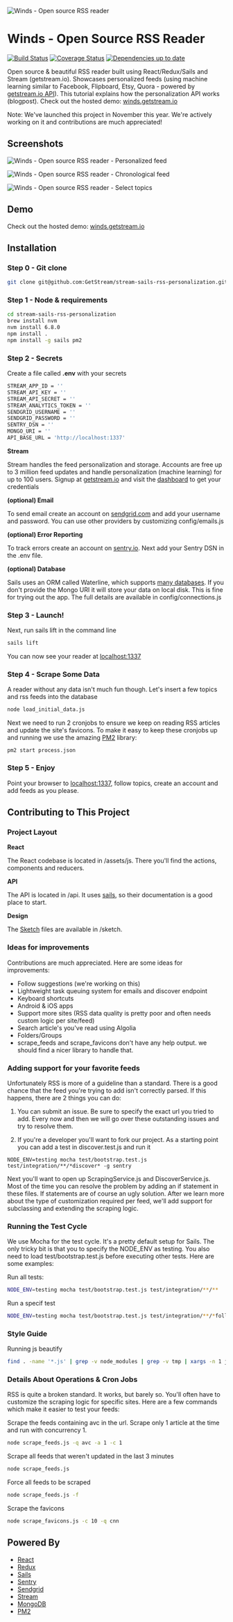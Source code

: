 ![Winds - Open source RSS reader](https://github.com/GetStream/stream-sails-rss-personalization/raw/master/screenshots/ss-0.png "Winds - Open source RSS reader")


# Winds - Open Source RSS Reader

[![Build Status](https://travis-ci.com/GetStream/stream-sails-rss-personalization.svg?token=5jsp8KtoQUy4Y6Tu7cSH&branch=master)](https://travis-ci.com/GetStream/stream-sails-rss-personalization)
[![Coverage Status](https://img.shields.io/coveralls/GetStream/stream-sails-rss-personalization.svg)](https://coveralls.io/r/GetStream/stream-sails-rss-personalization?branch=master)
[![Dependencies up to date](https://david-dm.org/GetStream/stream-sails-rss-personalization.png)](https://david-dm.org/getstream/stream-sails-rss-personalization)

Open source &amp; beautiful RSS reader built using React/Redux/Sails and Stream (getstream.io). Showcases personalized feeds (using machine learning similar to Facebook, Flipboard, Etsy, Quora - powered by [getstream.io API](https://getstream.io/)). This tutorial explains how the personalization API works (blogpost). Check out the hosted demo: [winds.getstream.io](http://winds.getstream.io/)

Note: We've launched this project in November this year. We're actively working on it and contributions are much appreciated!

## Screenshots

![Winds - Open source RSS reader - Personalized feed](https://github.com/GetStream/stream-sails-rss-personalization/raw/master/screenshots/ss-2.png "Winds - Open source RSS reader")

![Winds - Open source RSS reader - Chronological feed](https://github.com/GetStream/stream-sails-rss-personalization/raw/master/screenshots/ss-3.png "Winds - Open source RSS reader")

![Winds - Open source RSS reader - Select topics](https://github.com/GetStream/stream-sails-rss-personalization/raw/master/screenshots/ss-1.png "Winds - Open source RSS reader")

## Demo

Check out the hosted demo: [winds.getstream.io](http://winds.getstream.io/)

## Installation

### Step 0 - Git clone

```bash
git clone git@github.com:GetStream/stream-sails-rss-personalization.git
```

### Step 1 - Node & requirements

```bash
cd stream-sails-rss-personalization
brew install nvm
nvm install 6.8.0
npm install .
npm install -g sails pm2
```

### Step 2 - Secrets

Create a file called **.env** with your secrets

```bash
STREAM_APP_ID = ''
STREAM_API_KEY = ''
STREAM_API_SECRET = ''
STREAM_ANALYTICS_TOKEN = ''
SENDGRID_USERNAME = ''
SENDGRID_PASSWORD = ''
SENTRY_DSN = ''
MONGO_URI = ''
API_BASE_URL = 'http://localhost:1337'
```

**Stream**

Stream handles the feed personalization and storage. Accounts are free up to 3 million feed updates and handle personalization (machine learning) for up to 100 users. Signup at [getstream.io](https://getstream.io/) and visit the [dashboard](https://getstream.io/dashboard/) to get your credentials

**(optional) Email**

To send email create an account on [sendgrid.com](https://sendgrid.com/) and add your username and password. You can use other providers by customizing config/emails.js

**(optional) Error Reporting**

To track errors create an account on [sentry.io](https://sentry.io/). Next add your Sentry DSN in the .env file.

**(optional) Database**

Sails uses an ORM called Waterline, which supports [many databases](https://github.com/balderdashy/waterline-docs#supported-adapters). If you don't provide the Mongo URI it will store your data on local disk. This is fine for trying out the app. The full details are available in config/connections.js

### Step 3 - Launch!

Next, run sails lift in the command line

```bash
sails lift
```
You can now see your reader at [localhost:1337](http://localhost:1337/)

### Step 4 - Scrape Some Data

A reader without any data isn't much fun though. Let's insert a few topics and rss feeds into the database

```bash
node load_initial_data.js
```

Next we need to run 2 cronjobs to ensure we keep on reading RSS articles and update the site's favicons. To make it easy to keep these cronjobs up and running we use the amazing [PM2](https://github.com/Unitech/pm2) library:

```
pm2 start process.json
```

### Step 5 - Enjoy

Point your browser to [localhost:1337](http://localhost:1337/), follow topics, create an account and add feeds as you please.

## Contributing to This Project

### Project Layout

**React**

The React codebase is located in /assets/js. There you'll find the actions, components and reducers.

**API**

The API is located in /api. It uses [sails](http://sailsjs.org/), so their documentation is a good place to start.

**Design**

The [Sketch](https://www.sketchapp.com/) files are available in /sketch.

### Ideas for improvements

Contributions are much appreciated. Here are some ideas for improvements:

* Follow suggestions (we're working on this)
* Lightweight task queuing system for emails and discover endpoint
* Keyboard shortcuts
* Android & iOS apps
* Support more sites (RSS data quality is pretty poor and often needs custom logic per site/feed)
* Search article's you've read using Algolia
* Folders/Groups
* scrape_feeds and scrape_favicons don't have any help output. we should find a nicer library to handle that.

### Adding support for your favorite feeds

Unfortunately RSS is more of a guideline than a standard. There is a good chance that the feed you're trying to add isn't correctly parsed. If this happens, there are 2 things you can do:

1. You can submit an issue. Be sure to specify the exact url you tried to add. Every now and then we will go over these outstanding issues and try to resolve them.

2. If you're a developer you'll want to fork our project. As a starting point you can add a test in discover.test.js and run it

```
NODE_ENV=testing mocha test/bootstrap.test.js test/integration/**/*discover* -g sentry
```

Next you'll want to open up ScrapingService.js and DiscoverService.js. Most of the time you can resolve the problem by adding an if statement in these files. If statements are of course an ugly solution. After we learn more about the type of customization required per feed, we'll add support for subclassing and extending the scraping logic.

### Running the Test Cycle

We use Mocha for the test cycle. It's a pretty default setup for Sails. The only tricky bit is that you to specify the NODE_ENV as testing. You also need to load test/bootstrap.test.js before executing other tests. Here are some examples:

Run all tests:
```bash
NODE_ENV=testing mocha test/bootstrap.test.js test/integration/**/**
```

Run a specif test
```bash
NODE_ENV=testing mocha test/bootstrap.test.js test/integration/**/*follow* -g dofollow
```

### Style Guide

Running js beautify

```bash
find . -name '*.js' | grep -v node_modules | grep -v tmp | xargs -n 1 js-beautify -r
```

### Details About Operations & Cron Jobs

RSS is quite a broken standard. It works, but barely so. You'll often have to customize the scraping logic for specific sites.
Here are a few commands which make it easier to test your feeds:

Scrape the feeds containing avc in the url. Scrape only 1 article at the time and run with concurrency 1.
```bash
node scrape_feeds.js -q avc -a 1 -c 1
```

Scrape all feeds that weren't updated in the last 3 minutes
```bash
node scrape_feeds.js
```

Force all feeds to be scraped
```bash
node scrape_feeds.js -f
```

Scrape the favicons
```bash
node scrape_favicons.js -c 10 -q cnn
```

## Powered By

* [React](https://facebook.github.io/react/)
* [Redux](https://github.com/reactjs/react-redux)
* [Sails](http://sailsjs.org/)
* [Sentry](https://sentry.io/welcome/)
* [Sendgrid](https://sendgrid.com)
* [Stream](https://getstream.io)
* [MongoDB](https://www.mongodb.com/)
* [PM2](http://pm2.keymetrics.io/)
